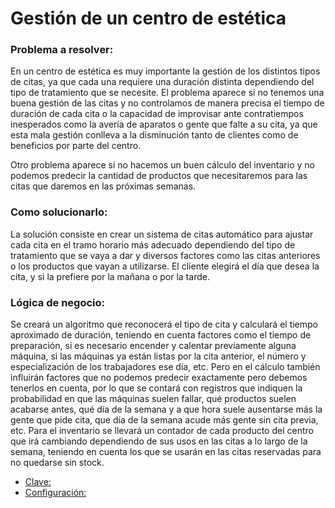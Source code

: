 # Gestión de un centro de estética

### Problema a resolver:
En un centro de estética es muy importante la gestión de los distintos tipos de citas, ya que cada una requiere una duración distinta dependiendo del tipo de tratamiento que se necesite. El problema aparece si no tenemos una buena gestión de las citas y no controlamos de manera precisa el tiempo de duración de cada cita o la capacidad de improvisar ante contratiempos inesperados como la avería de aparatos o gente que falte a su cita, ya que esta mala gestión conlleva a la disminución tanto de clientes como de beneficios por parte del centro.

Otro problema aparece si no hacemos un buen cálculo del inventario y no podemos predecir la cantidad de productos que necesitaremos para las citas que daremos en las próximas semanas.


### Como solucionarlo:
La solución consiste en crear un sistema de citas automático para ajustar cada cita en el tramo horario más adecuado dependiendo del tipo de tratamiento que se vaya a dar y diversos factores como las citas anteriores o los productos que vayan a utilizarse. El cliente elegirá el día que desea la cita, y si la prefiere por la mañana o por la tarde.

### Lógica de negocio:
Se creará un algoritmo que reconocerá el tipo de cita y calculará el tiempo aproximado de duración, teniendo en cuenta factores como el tiempo de preparación, si es necesario encender y calentar previamente alguna máquina, si las máquinas ya están listas por la cita anterior, el número y especialización de los trabajadores ese día, etc. Pero en el cálculo también influirán factores que no podemos predecir exactamente pero debemos tenerlos en cuenta, por lo que se contará con registros que indiquen la probabilidad en que las máquinas suelen fallar, qué productos suelen acabarse antes, qué día de la semana y a que hora suele ausentarse más la gente que pide cita, que día de la semana acude más gente sin cita previa, etc.
Para el inventario se llevará un contador de cada producto del centro que irá cambiando dependiendo de sus usos en las citas a lo largo de la semana, teniendo en cuenta los que se usarán en las citas reservadas para no quedarse sin stock.
  
  
* [Clave: ](Configuracion/clavepublica.png)
* [Configuración: ](Configuracion/config.png)
